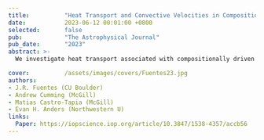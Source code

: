 ```yaml
---
title:          "Heat Transport and Convective Velocities in Compositionally Driven Convection in Neutron Star and White Dwarf Interiors"
date:           2023-06-12 00:01:00 +0800
selected:       false
pub:            "The Astrophysical Journal"
pub_date:       "2023"
abstract: >-
  We investigate heat transport associated with compositionally driven convection driven by crystallization at the ocean-crust interface in accreting neutron stars, or growth of the solid core in cooling white dwarfs using hydrodynamical simulations and mixing length theory.

cover:          /assets/images/covers/Fuentes23.jpg
authors:
- J.R. Fuentes (CU Boulder)
- Andrew Cumming (McGill)
- Matias Castro-Tapia (McGill)
- Evan H. Anders (Northwestern U)
links:
  Paper: https://iopscience.iop.org/article/10.3847/1538-4357/accb56
---
```

